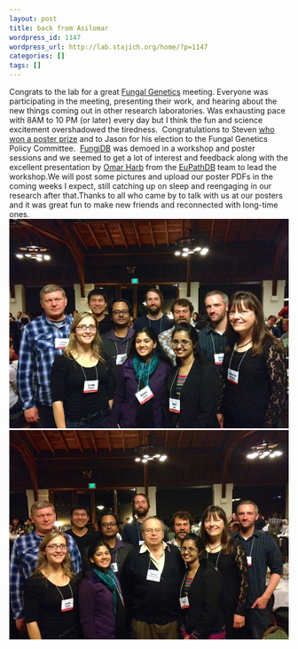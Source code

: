 ```yaml
---
layout: post
title: back from Asilomar
wordpress_id: 1147
wordpress_url: http://lab.stajich.org/home/?p=1147
categories: []
tags: []
---
```

Congrats to the lab for a great [Fungal Genetics](http://fungalgenetics.org) meeting. Everyone was participating in the meeting, presenting their work, and hearing about the new things coming out in other research laboratories. Was exhausting pace with 8AM to 10 PM (or later) every day but I think the fun and science excitement overshadowed the tiredness.  Congratulations to Steven [who won a poster prize](http://www.genetics-gsa.org/awards/fungal_posterawards.shtml "GSA") and to Jason for his election to the Fungal Genetics Policy Committee.  [FungiDB](http://fungidb.org) was demoed in a workshop and poster sessions and we seemed to get a lot of interest and feedback along with the excellent presentation by [Omar Harb](http://twitter.com/eupathdb) from the [EuPathDB](http://eupathdb.org) team to lead the workshop.We will post some pictures and upload our poster PDFs in the coming weeks I expect, still catching up on sleep and reengaging in our research after that.Thanks to all who came by to talk with us at our posters and it was great fun to make new friends and reconnected with long-time ones.
![577652_10151390282158800_363313975_n](/images/wp_upload/2013/03/577652_10151390282158800_363313975_n.jpg)![487876_10151390282153800_1169174583_n](/images/wp_upload/2013/03/487876_10151390282153800_1169174583_n.jpg)
